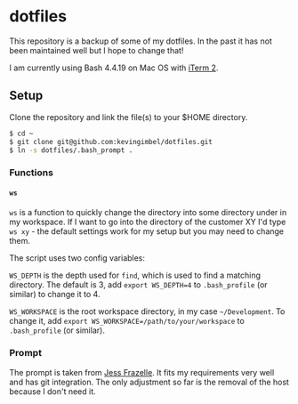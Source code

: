 # dotfiles
This repository is a backup of some of my dotfiles. In the past it has not been maintained well but I hope to change that!

I am currently using Bash 4.4.19 on Mac OS with [iTerm 2](https://www.iterm2.com/).


## Setup
Clone the repository and link the file(s) to your $HOME directory.

```sh
$ cd ~
$ git clone git@github.com:kevingimbel/dotfiles.git
$ ln -s dotfiles/.bash_prompt .
```

### Functions

#### `ws`

`ws` is a function to quickly change the directory into some directory under in my workspace. If I want to go into the directory of the customer XY I'd type `ws xy` - the default settings work for my setup but you may need to change them.

The script uses two config variables:

`WS_DEPTH` is the depth used for `find`, which is used to find a matching directory. The default is 3, add `export WS_DEPTH=4` to `.bash_profile` (or similar) to change it to 4.

`WS_WORKSPACE` is the root workspace directory, in my case `~/Development`. To change it, add `export WS_WORKSPACE=/path/to/your/workspace` to `.bash_profile` (or similar).

### Prompt

The prompt is taken from [Jess Frazelle](https://github.com/jessfraz/dotfiles). It fits my requirements very well and has git integration. The only adjustment so far is the removal of the host because I don't need it.
